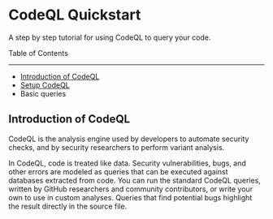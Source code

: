 # CodeQL Quickstart

A step by step tutorial for using CodeQL to query your code.

Table of Contents

---

* [Introduction of CodeQL](#introduction-of-codeql)
* [Setup CodeQL](/docs/Part%20I%20-%20Setup%20of%20CodeQL.md)
* Basic queries

## Introduction of CodeQL

CodeQL is the analysis engine used by developers to automate security checks, and by security researchers to perform variant analysis.

In CodeQL, code is treated like data. Security vulnerabilities, bugs, and other errors are modeled as queries that can be executed against databases extracted from code. You can run the standard CodeQL queries, written by GitHub researchers and community contributors, or write your own to use in custom analyses. Queries that find potential bugs highlight the result directly in the source file.
